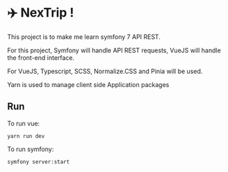 # ✈️ NexTrip !

This project is to make me learn symfony 7 API REST.

For this project, Symfony will handle API REST requests, VueJS will handle the front-end interface.

For VueJS, Typescript, SCSS, Normalize.CSS and Pinia will be used.

Yarn is used to manage client side Application packages

## Run

To run vue:

```
yarn run dev
```

To run symfony:

```
symfony server:start
```
